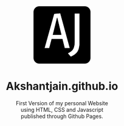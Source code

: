 <div align="center">
  <img alt="logo" height="150" width="150" src="images/favicon.png"></img>
  <p>
    <h1> Akshantjain.github.io</h1>
    First Version of my personal Website <br>
    using HTML, CSS and Javascript<br>
    published through Github Pages.
  </p>
</div>
